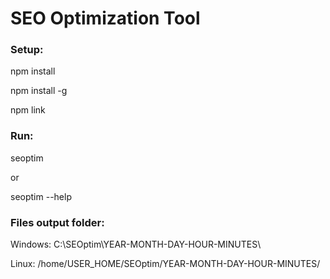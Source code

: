 # SEO Optimization Tool

### Setup:
npm install

npm install -g

npm link

### Run:
seoptim

or

seoptim --help

### Files output folder:
Windows: C:\SEOptim\YEAR-MONTH-DAY-HOUR-MINUTES\

Linux: /home/USER_HOME/SEOptim/YEAR-MONTH-DAY-HOUR-MINUTES/